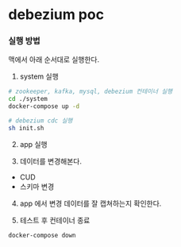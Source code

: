 # debezium poc
### 실행 방법
맥에서 아래 순서대로 실행한다.

1. system 실행
```bash
# zookeeper, kafka, mysql, debezium 컨테이너 실행
cd ./system
docker-compose up -d

# debezium cdc 실행
sh init.sh
```

2. app 실행

3. 데이터를 변경해본다.
- CUD
- 스키마 변경

4. app 에서 변경 데이터를 잘 캡쳐하는지 확인한다.

5. 테스트 후 컨테이너 종료
```bash
docker-compose down
```